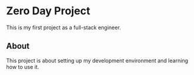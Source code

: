 # Zero Day Project

This is my first project as a full-stack engineer.

## About

This project is about setting up my development environment and learning how to use it.
